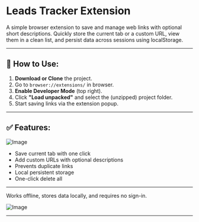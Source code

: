 # Leads Tracker Extension

A simple browser extension to save and manage web links with optional short descriptions. Quickly store the current tab or a custom URL, view them in a clean list, and persist data across sessions using localStorage.

---

## 🚀 How to Use:

1. **Download or Clone** the project.
2. Go to `browser://extensions/` in browser.
3. **Enable Developer Mode** (top right).
4. Click **"Load unpacked"** and select the (unzipped) project folder.
5. Start saving links via the extension popup.
   
---

## ✅ Features:

![Image](https://github.com/user-attachments/assets/d36b1bc7-7498-4e17-98f5-b7bd7f4cebb7)

- Save current tab with one click  
- Add custom URLs with optional descriptions  
- Prevents duplicate links  
- Local persistent storage  
- One-click delete all

---

Works offline, stores data locally, and requires no sign-in.

![Image](https://github.com/user-attachments/assets/a45f3cef-d1e4-48bf-9c64-2bbfb8c4cb3a)

---
